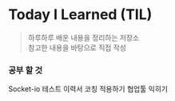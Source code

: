 # Today I Learned (TIL)

> 하루하루 배운 내용을 정리하는 저장소  
> 참고한 내용을 바탕으로 직접 작성

### 공부 할 것

Socket-io 테스트
이력서 코칭 적용하기
협업툴 익히기
